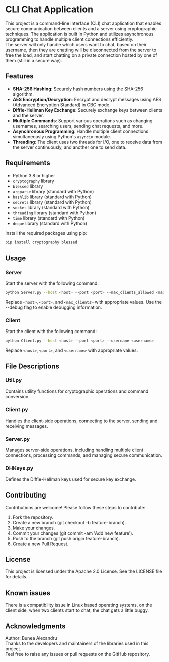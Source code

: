 # CLI Chat Application

This project is a command-line interface (CLI) chat application that enables secure communication between clients and a server using cryptographic techniques. The application is built in Python and utilizes asynchronous programming to handle multiple client connections efficiently. <br>
The server will only handle which users want to chat, based on their username, then they are chatting will be disconnected from the server to free the load, and start chatting on a private connection hosted by one of them (still in a secure way).

## Features

- **SHA-256 Hashing**: Securely hash numbers using the SHA-256 algorithm.
- **AES Encryption/Decryption**: Encrypt and decrypt messages using AES (Advanced Encryption Standard) in CBC mode.
- **Diffie-Hellman Key Exchange**: Securely exchange keys between clients and the server.
- **Multiple Commands**: Support various operations such as changing usernames, searching users, sending chat requests, and more.
- **Asynchronous Programming**: Handle multiple client connections simultaneously using Python's `asyncio` module.
- **Threading**: The client uses two threads for I/O, one to receive data from the server continuously, and another one to send data.

## Requirements

- Python 3.8 or higher
- `cryptography` library
- `blessed` library
- `argparse` library (standard with Python)
- `hashlib` library (standard with Python)
- `secrets` library (standard with Python)
- `socket` library (standard with Python)
- `threading` library (standard with Python)
- `time` library (standard with Python)
- `deque` library (standard with Python)

Install the required packages using pip:

```sh
pip install cryptography blessed
```
## Usage

### Server
Start the server with the following command:
```sh
python Server.py --host <host> --port <port> --max_clients_allowed <max_clients> --debug
```
Replace `<host>`, `<port>`, and `<max_clients>` with appropriate values. Use the --debug flag to enable debugging information.

### Client
Start the client with the following command:
```sh
python Client.py --host <host> --port <port> --username <username>
```
Replace `<host>`, `<port>`, and `<username>` with appropriate values.

## File Descriptions
### Util.py
Contains utility functions for cryptographic operations and command conversion.
### Client.py
Handles the client-side operations, connecting to the server, sending and receiving messages.
### Server.py
Manages server-side operations, including handling multiple client connections, processing commands, and managing secure communication.
### DHKeys.py
Defines the Diffie-Hellman keys used for secure key exchange.

## Contributing
Contributions are welcome! Please follow these steps to contribute:

1. Fork the repository.
2. Create a new branch (git checkout -b feature-branch).
3. Make your changes.
4. Commit your changes (git commit -am 'Add new feature').
5. Push to the branch (git push origin feature-branch).
6. Create a new Pull Request.

## License
This project is licensed under the Apache 2.0 License. See the LICENSE file for details.

## Known issues
There is a compatibility issue in Linux based operating systems, on the client side, when two clients start to chat, the chat gets a little buggy.

## Acknowledgments
Author: Bunea Alexandru <br>
Thanks to the developers and maintainers of the libraries used in this project.<br>
Feel free to raise any issues or pull requests on the GitHub repository.